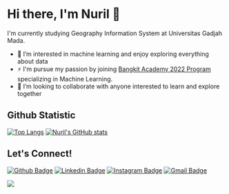 #  Hi there, I'm Nuril 👋 

I'm currently studying Geography Information System at Universitas Gadjah Mada. 

- 👀 I’m interested in machine learning and enjoy exploring everything about data
- ⚡ I'm pursue my passion by joining [Bangkit Academy 2022 Program](https://grow.google/intl/id_id/bangkit/) specializing in Machine Learning.
- 🔭 I’m looking to collaborate with anyone interested to learn and explore together

## Github Statistic
[![Top Langs](https://github-readme-stats.vercel.app/api/top-langs/?username=nurilhidayati&layout=compact&count-private=true&theme=tokyonight&exclude_repo=Tubes-IF2220,Tubes-Logkom-2020)](https://github.com/nurilhidayati/github-readme-stats)
[![Nuril's GitHub stats](https://github-readme-stats.vercel.app/api?username=nurilhidayati&count-private=true&theme=tokyonight&line_height=20)](https://github.com/nurilhidayati/github-readme-stats)

## Let's Connect!
[![Github Badge](https://img.shields.io/badge/-GitHub-181717?style=flat-square&logo=GitHub&logoColor=white&link=https://github.com/nurilhidayati/)](https://github.com/nurilhidayati/)
[![Linkedin Badge](https://img.shields.io/badge/-LinkedIn-blue?style=flat-square&logo=Linkedin&logoColor=white&link=https://www.linkedin.com/in/nuril-hidayati/)](https://www.linkedin.com/in/nuril-hidayati/)
[![Instagram Badge](https://img.shields.io/badge/-Instagram-purple?style=flat-square&logo=instagram&logoColor=white&link=https://instagram.com/nurilhidayati29/)](https://instagram.com/nurilhidayati29)
[![Gmail Badge](https://img.shields.io/badge/-Gmail-c14438?style=flat-square&logo=Gmail&logoColor=white&link=mailto:nurilhidayati@mail.ugm.ac.id)](mailto:nurilhidayati@mail.ugm.ac.id)

![](https://visitor-badge.laobi.icu/badge?page_id=nurilhidayati.nurilhidayati)
